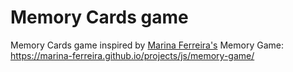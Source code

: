 # Memory Cards game
Memory Cards game inspired by [Marina Ferreira's](https://github.com/marina-ferreira) Memory Game: https://marina-ferreira.github.io/projects/js/memory-game/
